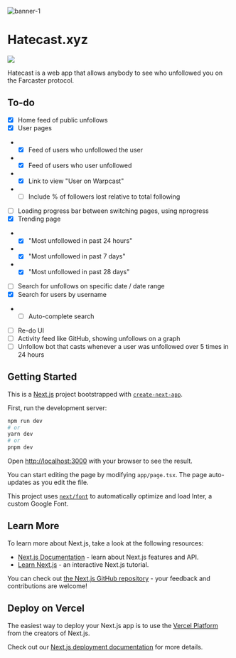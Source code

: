 ![banner-1](https://i.imgur.com/aVOuOmB.png)
# Hatecast.xyz
![](https://img.shields.io/github/last-commit/mattwelter/hatecast)

Hatecast is a web app that allows anybody to see who unfollowed you on the Farcaster protocol.

## To-do
- [x] Home feed of public unfollows
- [x] User pages
- - [x] Feed of users who unfollowed the user
- - [x] Feed of users who user unfollowed
- - [x] Link to view "User on Warpcast"
- - [ ] Include % of followers lost relative to total following
- [ ] Loading progress bar between switching pages, using nprogress
- [x] Trending page
- - [x] "Most unfollowed in past 24 hours"
- - [x] "Most unfollowed in past 7 days"
- - [x] "Most unfollowed in past 28 days"
- [ ] Search for unfollows on specific date / date range
- [x] Search for users by username
- - [ ] Auto-complete search
- [ ] Re-do UI
- [ ] Activity feed like GitHub, showing unfollows on a graph
- [ ] Unfollow bot that casts whenever a user was unfollowed over 5 times in 24 hours

## Getting Started

This is a [Next.js](https://nextjs.org/) project bootstrapped with [`create-next-app`](https://github.com/vercel/next.js/tree/canary/packages/create-next-app).

First, run the development server:

```bash
npm run dev
# or
yarn dev
# or
pnpm dev
```

Open [http://localhost:3000](http://localhost:3000) with your browser to see the result.

You can start editing the page by modifying `app/page.tsx`. The page auto-updates as you edit the file.

This project uses [`next/font`](https://nextjs.org/docs/basic-features/font-optimization) to automatically optimize and load Inter, a custom Google Font.

## Learn More

To learn more about Next.js, take a look at the following resources:

- [Next.js Documentation](https://nextjs.org/docs) - learn about Next.js features and API.
- [Learn Next.js](https://nextjs.org/learn) - an interactive Next.js tutorial.

You can check out [the Next.js GitHub repository](https://github.com/vercel/next.js/) - your feedback and contributions are welcome!

## Deploy on Vercel

The easiest way to deploy your Next.js app is to use the [Vercel Platform](https://vercel.com/new?utm_medium=default-template&filter=next.js&utm_source=create-next-app&utm_campaign=create-next-app-readme) from the creators of Next.js.

Check out our [Next.js deployment documentation](https://nextjs.org/docs/deployment) for more details.
